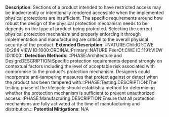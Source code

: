 **Description**: Sections of a product intended to have restricted access may be inadvertently or intentionally rendered accessible when the implemented physical protections are insufficient. The specific requirements around how robust the design of the physical protection mechanism needs to be depends on the type of product being protected. Selecting the correct physical protection mechanism and properly enforcing it through implementation and manufacturing are critical to the overall physical security of the product.
**Extended Description**: ::NATURE:ChildOf:CWE ID:284:VIEW ID:1000:ORDINAL:Primary::NATURE:PeerOf:CWE ID:1191:VIEW ID:1000::
**Detection Methods**: ::PHASE:Architecture and Design:DESCRIPTION:Specific protection requirements depend strongly on contextual factors including the level of acceptable risk associated with compromise to the product's protection mechanism. Designers could incorporate anti-tampering measures that protect against or detect when the product has been tampered with.::PHASE:Testing:DESCRIPTION:The testing phase of the lifecycle should establish a method for determining whether the protection mechanism is sufficient to prevent unauthorized access.::PHASE:Manufacturing:DESCRIPTION:Ensure that all protection mechanisms are fully activated at the time of manufacturing and distribution.::
**Potential Mitigations**: N/A